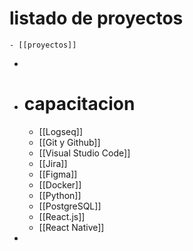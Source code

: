 # listado de proyectos
	- [[proyectos]]
-
- # capacitacion
	- [[Logseq]]
	- [[Git y Github]]
	- [[Visual Studio Code]]
	- [[Jira]]
	- [[Figma]]
	- [[Docker]]
	- [[Python]]
	- [[PostgreSQL]]
	- [[React.js]]
	- [[React Native]]
-